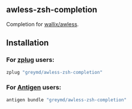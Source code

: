 ## awless-zsh-completion

Completion for [wallix/awless](https://github.com/wallix/awless).

## Installation

### For [zplug](https://github.com/zplug/zplug) users:

```sh
zplug "greymd/awless-zsh-completion"
```

### For [Antigen](http://antigen.sharats.me/) users:

```sh
antigen bundle "greymd/awless-zsh-completion"
```
